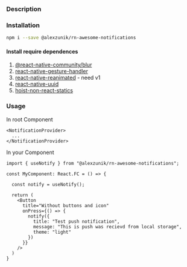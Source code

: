 ### Description



### Installation

```sh
npm i --save @alexzunik/rn-awesome-notifications
```


#### Install require dependences

1. [@react-native-community/blur](https://github.com/Kureev/react-native-blur)
2. [react-native-gesture-handler](https://github.com/software-mansion/react-native-gesture-handler)
3. [react-native-reanimated](https://github.com/software-mansion/react-native-reanimated) - need v1
4. [react-native-uuid](https://github.com/eugenehp/react-native-uuid)
5. [hoist-non-react-statics](https://github.com/mridgway/hoist-non-react-statics)


### Usage

In root Component

```
<NotificationProvider>
  ...
</NotificationProvider>
```

In your Component

```
import { useNotify } from "@alexzunik/rn-awesome-notifications";

const MyComponent: React.FC = () => {
  
  const notify = useNotify();
  
  return (
    <Button
      title="Without buttons and icon"
      onPress={() => {
        notify({
          title: "Test push notification",
          message: "This is push was recievd from local storage",
          theme: "light"
        })
      }}
    />
  )
}
```
